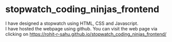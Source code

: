 # stopwatch_coding_ninjas_frontend
I have designed a stopwatch using HTML, CSS and Javascript. <br>
I have hosted the webpage using github. You can visit the web page via clicking on https://rohit-r-sahu.github.io/stopwatch_coding_ninjas_frontend/
